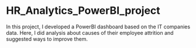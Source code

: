 # HR_Analytics_PowerBI_project

In this project, I developed a PowerBI dashboard based on the IT companies data. Here, I did analysis about causes of their employee attrition and suggested ways to improve them.
